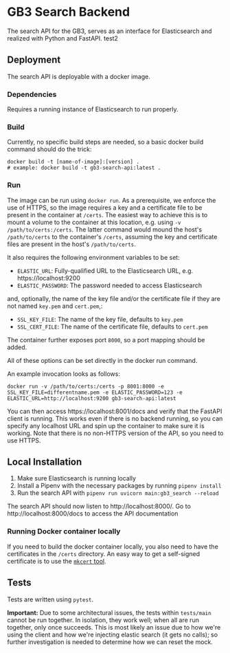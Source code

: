 # GB3 Search Backend

The search API for the GB3, serves as an interface for Elasticsearch and realized with Python and FastAPI. test2

## Deployment

The search API is deployable with a docker image.

### Dependencies

Requires a running instance of Elasticsearch to run properly.

### Build

Currently, no specific build steps are needed, so a basic docker build command should do the trick:

```shell
docker build -t [name-of-image]:[version] .
# example: docker build -t gb3-search-api:latest .
```

### Run

The image can be run using `docker run`. As a prerequisite, we enforce the use of HTTPS, so the image requires a key and 
a certificate file to be present in the container at `/certs`. The easiest way to achieve this is to mount a volume to 
the container at this location, e.g. using `-v /path/to/certs:/certs`. The latter command would mound the host's 
`/path/to/certs` to the container's `/certs`, assuming the key and certificate files are present in the host's 
`/path/to/certs`.

It also requires the following environment variables to be set:

* `ELASTIC_URL`: Fully-qualified URL to the Elasticsearch URL, e.g. https://localhost:9200
* `ELASTIC_PASSWORD`: The password needed to access Elasticsearch

and, optionally, the name of the key file and/or the certificate file if they are not named `key.pem` and `cert.pem`,:

* `SSL_KEY_FILE`: The name of the key file, defaults to `key.pem`
* `SSL_CERT_FILE`: The name of the certificate file, defaults to `cert.pem`

The container further exposes port `8000`, so a port mapping should be added.

All of these options can be set directly in the docker run command.

An example invocation looks as follows:

```shell
docker run -v /path/to/certs:/certs -p 8001:8000 -e SSL_KEY_FILE=differentname.pem -e ELASTIC_PASSWORD=123 -e ELASTIC_URL=http://localhost:9200 gb3-search-api:latest
```

You can then access https://localhost:8001/docs and verify that the FastAPI client is running. This works even if there
is no backend running, so you can specify any localhost URL and spin up the container to make sure it is working. Note
that there is no non-HTTPS version of the API, so you need to use HTTPS.

## Local Installation

1. Make sure Elasticsearch is running locally
2. Install a Pipenv with the necessary packages by running ```pipenv install```
3. Run the search API with ```pipenv run uvicorn main:gb3_search --reload```

The search API should now listen to http://localhost:8000/. Go to http://localhost:8000/docs to access the API
documentation

### Running Docker container locally

If you need to build the docker container locally, you also need to have the certificates in the `/certs` directory. An
easy way to get a self-signed certificate is to use the [`mkcert` tool](https://github.com/FiloSottile/mkcert).

## Tests

Tests are written using `pytest`.

**Important:** Due to some architectural issues, the tests within `tests/main` cannot be run together. In isolation,
they work well; when all are run together, only once succeeds. This is most likely an issue due to how we're using the
client and how we're injecting elastic search (it gets no calls); so further investigation is needed to determine how we
can reset the mock.